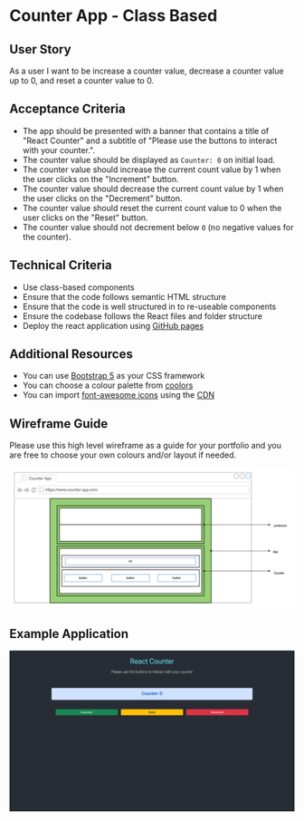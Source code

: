 # Counter App - Class Based

## User Story

As a user I want to be increase a counter value, decrease a counter value up to 0, and reset a counter value to 0.

## Acceptance Criteria

- The app should be presented with a banner that contains a title of "React Counter" and a subtitle of "Please use the buttons to interact with your counter.".
- The counter value should be displayed as `Counter: 0` on initial load.
- The counter value should increase the current count value by 1 when the user clicks on the "Increment" button.
- The counter value should decrease the current count value by 1 when the user clicks on the "Decrement" button.
- The counter value should reset the current count value to 0 when the user clicks on the "Reset" button.
- The counter value should not decrement below `0` (no negative values for the counter).

## Technical Criteria

- Use class-based components
- Ensure that the code follows semantic HTML structure
- Ensure that the code is well structured in to re-useable components
- Ensure the codebase follows the React files and folder structure
- Deploy the react application using [GitHub pages](https://github.com/gitname/react-gh-pages)

## Additional Resources

- You can use [Bootstrap 5](https://getbootstrap.com/docs/5.3/getting-started/introduction/) as your CSS framework
- You can choose a colour palette from [coolors](https://coolors.co/)
- You can import [font-awesome icons](https://fontawesome.com/icons) using the [CDN](https://cdnjs.com/libraries/font-awesome)

## Wireframe Guide

Please use this high level wireframe as a guide for your portfolio and you are free to choose your own colours and/or layout if needed.

![wireframe diagram](./counter-app.drawio.png)

## Example Application

![example application](./counter-app.png)
